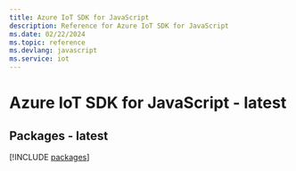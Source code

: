 ```yaml
---
title: Azure IoT SDK for JavaScript
description: Reference for Azure IoT SDK for JavaScript
ms.date: 02/22/2024
ms.topic: reference
ms.devlang: javascript
ms.service: iot
---
```

# Azure IoT SDK for JavaScript - latest
## Packages - latest
[!INCLUDE [packages](iot-index.md)]